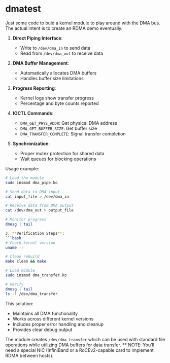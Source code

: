 ﻿# dmatest

Just some code to buid a kernel module to play around with the DMA bus. The actual intent is to create an RDMA demo eventually.

1. **Direct Piping Interface**:
   - Write to `/dev/dma_in` to send data
   - Read from `/dev/dma_out` to receive data

2. **DMA Buffer Management**:
   - Automatically allocates DMA buffers
   - Handles buffer size limitations

3. **Progress Reporting**:
   - Kernel logs show transfer progress
   - Percentage and byte counts reported

4. **IOCTL Commands**:
   - `DMA_GET_PHYS_ADDR`: Get physical DMA address
   - `DMA_GET_BUFFER_SIZE`: Get buffer size
   - `DMA_TRANSFER_COMPLETE`: Signal transfer completion

5. **Synchronization**:
   - Proper mutex protection for shared data
   - Wait queues for blocking operations

Usage example:
```bash
# Load the module
sudo insmod dma_pipe.ko

# Send data to DMA input
cat input_file > /dev/dma_in

# Receive data from DMA output
cat /dev/dma_out > output_file

# Monitor progress
dmesg | tail

3. **Verification Steps**:
```bash
# Check kernel version
uname -r

# Clean rebuild
make clean && make

# Load module
sudo insmod dma_transfer.ko

# Verify
dmesg | tail
ls -l /dev/dma_transfer
```

This solution:
- Maintains all DMA functionality
- Works across different kernel versions
- Includes proper error handling and cleanup
- Provides clear debug output

The module creates `/dev/dma_transfer` which can be used with standard file operations while utilizing DMA buffers for data transfer.
** NOTE: You'll need a special NIC (InfiniBand or a RoCEv2-capable card to implement RDMA between hosts). 
